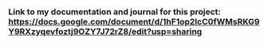 ### Link to my documentation and journal for this project: https://docs.google.com/document/d/1hF1op2lcC0fWMsRKG9Y9RXzyqevfoztj9OZY7J72rZ8/edit?usp=sharing
